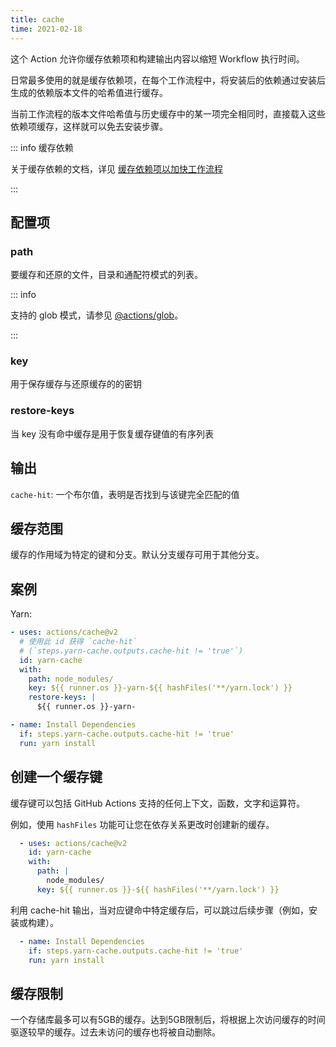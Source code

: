 ```yaml
---
title: cache
time: 2021-02-18
---
```


这个 Action 允许你缓存依赖项和构建输出内容以缩短 Workflow 执行时间。

日常最多使用的就是缓存依赖项，在每个工作流程中，将安装后的依赖通过安装后生成的依赖版本文件的哈希值进行缓存。

当前工作流程的版本文件哈希值与历史缓存中的某一项完全相同时，直接载入这些依赖项缓存，这样就可以免去安装步骤。

::: info 缓存依赖

关于缓存依赖的文档，详见 [缓存依赖项以加快工作流程
](https://docs.github.com/cn/actions/guides/caching-dependencies-to-speed-up-workflows)

:::

## 配置项

### path

要缓存和还原的文件，目录和通配符模式的列表。

::: info

支持的 glob 模式，请参见 [@actions/glob](https://github.com/actions/toolkit/tree/main/packages/glob)。

:::

### key

用于保存缓存与还原缓存的的密钥

### restore-keys

当 key 没有命中缓存是用于恢复缓存键值的有序列表

## 输出

`cache-hit`: 一个布尔值，表明是否找到与该键完全匹配的值

## 缓存范围

缓存的作用域为特定的键和分支。默认分支缓存可用于其他分支。

## 案例

Yarn:

```yml
- uses: actions/cache@v2
  # 使用此 id 获得 `cache-hit`
  # (`steps.yarn-cache.outputs.cache-hit != 'true'`)
  id: yarn-cache 
  with:
    path: node_modules/
    key: ${{ runner.os }}-yarn-${{ hashFiles('**/yarn.lock') }}
    restore-keys: |
      ${{ runner.os }}-yarn-

- name: Install Dependencies
  if: steps.yarn-cache.outputs.cache-hit != 'true'
  run: yarn install
```

## 创建一个缓存键

缓存键可以包括 GitHub Actions 支持的任何上下文，函数，文字和运算符。

例如，使用 `hashFiles` 功能可让您在依存关系更改时创建新的缓存。

```yml
  - uses: actions/cache@v2
    id: yarn-cache 
    with:
      path: | 
        node_modules/
      key: ${{ runner.os }}-${{ hashFiles('**/yarn.lock') }}
```

利用 cache-hit 输出，当对应键命中特定缓存后，可以跳过后续步骤（例如，安装或构建）。

```yml
  - name: Install Dependencies
    if: steps.yarn-cache.outputs.cache-hit != 'true'
    run: yarn install
```

## 缓存限制

一个存储库最多可以有5GB的缓存。达到5GB限制后，将根据上次访问缓存的时间驱逐较早的缓存。过去未访问的缓存也将被自动删除。
